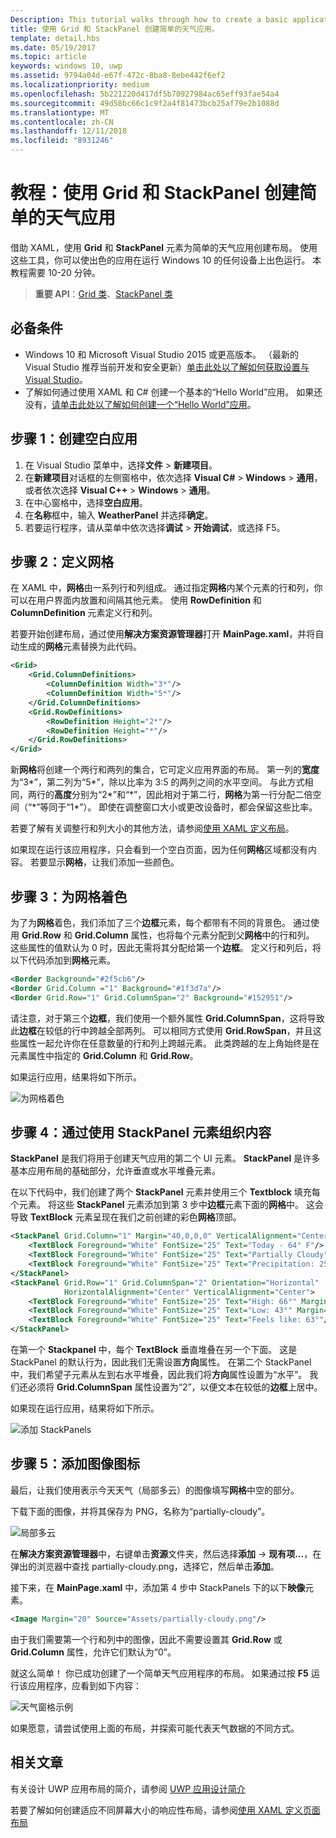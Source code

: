 ```yaml
---
Description: This tutorial walks through how to create a basic application user interface. It explains and demonstrates the use of Grid and StackPanel, two of the most common XAML elements.
title: 使用 Grid 和 StackPanel 创建简单的天气应用。
template: detail.hbs
ms.date: 05/19/2017
ms.topic: article
keywords: windows 10, uwp
ms.assetid: 9794a04d-e67f-472c-8ba8-8ebe442f6ef2
ms.localizationpriority: medium
ms.openlocfilehash: 5b221220d417df5b70927984ac65eff93fae54a4
ms.sourcegitcommit: 49d58bc66c1c9f2a4f81473bcb25af79e2b1088d
ms.translationtype: MT
ms.contentlocale: zh-CN
ms.lasthandoff: 12/11/2018
ms.locfileid: "8931246"
---
```

# <a name="tutorial-use-grid-and-stackpanel-to-create-a-simple-weather-app"></a>教程：使用 Grid 和 StackPanel 创建简单的天气应用

借助 XAML，使用 **Grid** 和 **StackPanel** 元素为简单的天气应用创建布局。 使用这些工具，你可以使出色的应用在运行 Windows 10 的任何设备上出色运行。 本教程需要 10-20 分钟。

> **重要 API**：[Grid 类](https://docs.microsoft.com/en-us/uwp/api/windows.ui.xaml.controls.grid)、[StackPanel 类](https://docs.microsoft.com/en-us/uwp/api/windows.ui.xaml.controls.stackpanel)

## <a name="prerequisites"></a>必备条件
- Windows 10 和 Microsoft Visual Studio 2015 或更高版本。 （最新的 Visual Studio 推荐当前开发和安全更新）[单击此处以了解如何获取设置与 Visual Studio](../../get-started/get-set-up.md)。
- 了解如何通过使用 XAML 和 C# 创建一个基本的“Hello World”应用。 如果还没有，[请单击此处以了解如何创建一个“Hello World”应用](https://msdn.microsoft.com/windows/uwp/get-started/create-a-hello-world-app-xaml-universal)。

## <a name="step-1-create-a-blank-app"></a>步骤 1：创建空白应用
1. 在 Visual Studio 菜单中，选择**文件** > **新建项目**。
2. 在**新建项目**对话框的左侧窗格中，依次选择 **Visual C#** > **Windows** > **通用**，或者依次选择 **Visual C++** > **Windows**  > **通用**。
3. 在中心窗格中，选择**空白应用**。
4. 在**名称**框中，输入 **WeatherPanel** 并选择**确定**。
5. 若要运行程序，请从菜单中依次选择**调试** > **开始调试**，或选择 F5。

## <a name="step-2-define-a-grid"></a>步骤 2：定义网格
在 XAML 中，**网格**由一系列行和列组成。 通过指定**网格**内某个元素的行和列，你可以在用户界面内放置和间隔其他元素。 使用 **RowDefinition** 和 **ColumnDefinition** 元素定义行和列。

若要开始创建布局，通过使用**解决方案资源管理器**打开 **MainPage.xaml**，并将自动生成的**网格**元素替换为此代码。

```xml
<Grid>
    <Grid.ColumnDefinitions>
        <ColumnDefinition Width="3*"/>
        <ColumnDefinition Width="5*"/>
    </Grid.ColumnDefinitions>
    <Grid.RowDefinitions>
        <RowDefinition Height="2*"/>
        <RowDefinition Height="*"/>
    </Grid.RowDefinitions>
</Grid>
```

新**网格**将创建一个两行和两列的集合，它可定义应用界面的布局。 第一列的**宽度**为“3\*”，第二列为“5\*”，除以比率为 3:5 的两列之间的水平空间。 与此方式相同，两行的**高度**分别为“2\*”和“\*”，因此相对于第二行，**网格**为第一行分配二倍空间（“\*”等同于“1\*”）。 即使在调整窗口大小或更改设备时，都会保留这些比率。

若要了解有关调整行和列大小的其他方法，请参阅[使用 XAML 定义布局](https://msdn.microsoft.com/windows/uwp/layout/layouts-with-xaml#layout-properties)。

如果现在运行该应用程序，只会看到一个空白页面，因为任何**网格**区域都没有内容。 若要显示**网格**，让我们添加一些颜色。

## <a name="step-3-color-the-grid"></a>步骤 3：为网格着色
为了为**网格**着色，我们添加了三个**边框**元素，每个都带有不同的背景色。  通过使用 **Grid.Row** 和 **Grid.Column** 属性，也将每个元素分配到父**网格**中的行和列。 这些属性的值默认为 0 时，因此无需将其分配给第一个**边框**。 定义行和列后，将以下代码添加到**网格**元素。

```xml
<Border Background="#2f5cb6"/>
<Border Grid.Column ="1" Background="#1f3d7a"/>
<Border Grid.Row="1" Grid.ColumnSpan="2" Background="#152951"/>
```

请注意，对于第三个**边框**，我们使用一个额外属性 **Grid.ColumnSpan**，这将导致此**边框**在较低的行中跨越全部两列。 可以相同方式使用 **Grid.RowSpan**，并且这些属性一起允许你在任意数量的行和列上跨越元素。 此类跨越的左上角始终是在元素属性中指定的 **Grid.Column** 和 **Grid.Row**。

如果运行应用，结果将如下所示。

![为网格着色](images/grid-weather-1.png)

## <a name="step-4-organize-content-by-using-stackpanel-elements"></a>步骤 4：通过使用 StackPanel 元素组织内容
**StackPanel** 是我们将用于创建天气应用的第二个 UI 元素。 **StackPanel** 是许多基本应用布局的基础部分，允许垂直或水平堆叠元素。

在以下代码中，我们创建了两个 **StackPanel** 元素并使用三个 **Textblock** 填充每个元素。 将这些 **StackPanel** 元素添加到第 3 步中**边框**元素下面的**网格**中。 这会导致 **TextBlock** 元素呈现在我们之前创建的彩色**网格**顶部。

```xml
<StackPanel Grid.Column="1" Margin="40,0,0,0" VerticalAlignment="Center">
    <TextBlock Foreground="White" FontSize="25" Text="Today - 64° F"/>
    <TextBlock Foreground="White" FontSize="25" Text="Partially Cloudy"/>
    <TextBlock Foreground="White" FontSize="25" Text="Precipitation: 25%"/>
</StackPanel>
<StackPanel Grid.Row="1" Grid.ColumnSpan="2" Orientation="Horizontal"
            HorizontalAlignment="Center" VerticalAlignment="Center">
    <TextBlock Foreground="White" FontSize="25" Text="High: 66°" Margin="0,0,20,0"/>
    <TextBlock Foreground="White" FontSize="25" Text="Low: 43°" Margin="0,0,20,0"/>
    <TextBlock Foreground="White" FontSize="25" Text="Feels like: 63°"/>
</StackPanel>
```

在第一个 **Stackpanel** 中，每个 **TextBlock** 垂直堆叠在另一个下面。 这是 StackPanel 的默认行为，因此我们无需设置**方向**属性。 在第二个 StackPanel 中，我们希望子元素从左到右水平堆叠，因此我们将**方向**属性设置为“水平”。 我们还必须将 **Grid.ColumnSpan** 属性设置为“2”，以便文本在较低的**边框**上居中。

如果现在运行应用，结果将如下所示。

![添加 StackPanels](images/grid-weather-2.png)

## <a name="step-5-add-an-image-icon"></a>步骤 5：添加图像图标

最后，让我们使用表示今天天气（局部多云）的图像填写**网格**中空的部分。

下载下面的图像，并将其保存为 PNG，名称为“partially-cloudy”。

![局部多云](images/partially-cloudy.PNG)

在**解决方案资源管理器**中，右键单击**资源**文件夹，然后选择**添加** -> **现有项...**，在弹出的浏览器中查找 partially-cloudy.png，选择它，然后单击**添加**。

接下来，在 **MainPage.xaml** 中，添加第 4 步中 StackPanels 下的以下**映像**元素。

```xml
<Image Margin="20" Source="Assets/partially-cloudy.png"/>
```

由于我们需要第一个行和列中的图像，因此不需要设置其 **Grid.Row** 或 **Grid.Column** 属性，允许它们默认为“0”。

就这么简单！ 你已成功创建了一个简单天气应用程序的布局。 如果通过按 **F5** 运行该应用程序，应看到如下内容：

![天气窗格示例](images/grid-weather-3.PNG)

如果愿意，请尝试使用上面的布局，并探索可能代表天气数据的不同方式。

## <a name="related-articles"></a>相关文章
有关设计 UWP 应用布局的简介，请参阅 [UWP 应用设计简介](https://msdn.microsoft.com/windows/uwp/layout/design-and-ui-intro)

若要了解如何创建适应不同屏幕大小的响应性布局，请参阅[使用 XAML 定义页面布局](https://msdn.microsoft.com/windows/uwp/layout/layouts-with-xaml)
